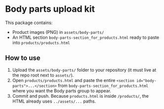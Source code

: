
# Body parts upload kit

This package contains:
- Product images (PNG) in `assets/body-parts/`
- An HTML section `body-parts-section_for_products.html` ready to paste into `products/products.html`

## How to use
1) Upload the `assets/body-parts/` folder to your repository (it must live at the repo root next to `assets/`).
2) Open `products/products.html` and paste the entire `<section id="body-parts">...</section>` from `body-parts-section_for_products.html`
   where you want the Body parts group to appear.
3) Commit and push. Because `products.html` is inside `/products/`, the HTML already uses `../assets/...` paths.
